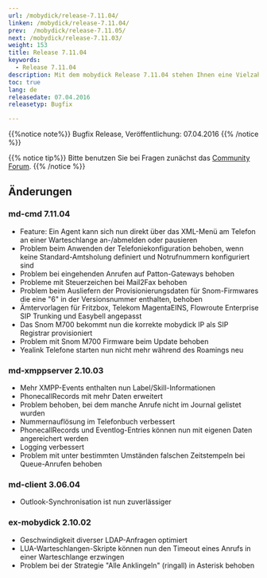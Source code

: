 ```yaml
---
url: /mobydick/release-7.11.04/
linken: /mobydick/release-7.11.04/
prev:  /mobydick/release-7.11.05/
next: /mobydick/release-7.11.03/
weight: 153
title: Release 7.11.04
keywords:
  - Release 7.11.04
description: Mit dem mobydick Release 7.11.04 stehen Ihnen eine Vielzahl an neuen Funtionen zur Verfügung.
toc: true
lang: de
releasedate: 07.04.2016
releasetyp: Bugfix

---
```


{{%notice note%}}
Bugfix Release, Veröffentlichung: 07.04.2016
{{% /notice %}}

{{% notice tip%}}
Bitte benutzen Sie bei Fragen zunächst das [Community Forum](http://community.pascom.net/forum.php "Zu unserem Forum").
{{% /notice %}}

## Änderungen

### md-cmd 7.11.04

*   Feature: Ein Agent kann sich nun direkt über das XML-Menü am Telefon an einer Warteschlange an-/abmelden oder pausieren
*   Problem beim Anwenden der Telefoniekonfiguration behoben, wenn keine Standard-Amtsholung definiert und Notrufnummern konfiguriert sind
*   Problem bei eingehenden Anrufen auf Patton-Gateways behoben
*   Probleme mit Steuerzeichen bei Mail2Fax behoben
*   Problem beim Ausliefern der Provisionierungsdaten für Snom-Firmwares die eine "6" in der Versionsnummer enthalten, behoben
*   Ämtervorlagen für Fritzbox, Telekom MagentaEINS, Flowroute Enterprise SIP Trunking und Easybell angepasst
*   Das Snom M700 bekommt nun die korrekte mobydick IP als SIP Registrar provisioniert
*   Problem mit Snom M700 Firmware beim Update behoben
*   Yealink Telefone starten nun nicht mehr während des Roamings neu

### md-xmppserver 2.10.03

*   Mehr XMPP-Events enthalten nun Label/Skill-Informationen
*   PhonecallRecords mit mehr Daten erweitert
*   Problem behoben, bei dem manche Anrufe nicht im Journal gelistet wurden
*   Nummernauflösung im Telefonbuch verbessert
*   PhonecallRecords und Eventlog-Entries können nun mit eigenen Daten angereichert werden
*   Logging verbessert
*   Problem mit unter bestimmten Umständen falschen Zeitstempeln bei Queue-Anrufen behoben

### md-client 3.06.04

*   Outlook-Synchronisation ist nun zuverlässiger

### ex-mobydick 2.10.02

*   Geschwindigkeit diverser LDAP-Anfragen optimiert
*   LUA-Warteschlangen-Skripte können nun den Timeout eines Anrufs in einer Warteschlange erzwingen
*   Problem bei der Strategie "Alle Anklingeln" (ringall) in Asterisk behoben
